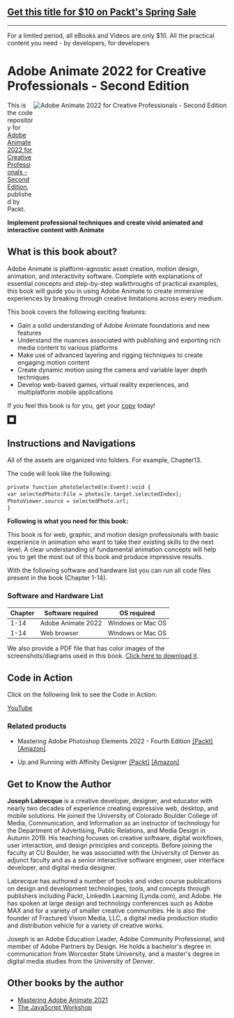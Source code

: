 ## [Get this title for $10 on Packt's Spring Sale](https://www.packt.com/B17998?utm_source=github&utm_medium=packt-github-repo&utm_campaign=spring_10_dollar_2022)
-----
For a limited period, all eBooks and Videos are only $10. All the practical content you need \- by developers, for developers

# Adobe Animate 2022 for Creative Professionals - Second Edition

<a href="https://www.packtpub.com/product/adobe-animate-2022-for-creative-professionals-second-edition/9781803232799?utm_source=github&utm_medium=repository&utm_campaign=9781803232799"><img src="https://static.packt-cdn.com/products/9781803232799/cover/smaller" alt="Adobe Animate 2022 for Creative Professionals - Second Edition" height="256px" align="right"></a>

This is the code repository for [Adobe Animate 2022 for Creative Professionals - Second Edition](https://www.packtpub.com/product/adobe-animate-2022-for-creative-professionals-second-edition/9781803232799?utm_source=github&utm_medium=repository&utm_campaign=9781803232799), published by Packt.

**Implement professional techniques and create vivid animated and interactive content with Animate**

## What is this book about?
Adobe Animate is platform-agnostic asset creation, motion design, animation, and interactivity software. Complete with explanations of essential concepts and step-by-step walkthroughs of practical examples, this book will guide you in using Adobe Animate to create immersive experiences by breaking through creative limitations across every medium.

This book covers the following exciting features: 
* Gain a solid understanding of Adobe Animate foundations and new features
* Understand the nuances associated with publishing and exporting rich media content to various platforms
* Make use of advanced layering and rigging techniques to create engaging motion content
* Create dynamic motion using the camera and variable layer depth techniques
* Develop web-based games, virtual reality experiences, and multiplatform mobile applications

If you feel this book is for you, get your [copy](https://www.amazon.com/dp/180323279X) today!

<a href="https://www.packtpub.com/?utm_source=github&utm_medium=banner&utm_campaign=GitHubBanner"><img src="https://raw.githubusercontent.com/PacktPublishing/GitHub/master/GitHub.png" 
alt="https://www.packtpub.com/" border="5" /></a>


## Instructions and Navigations
All of the assets are organized into folders. For example, Chapter13.

The code will look like the following:
```
private function photoSelected(e:Event):void {
var selectedPhoto:File = photos[e.target.selectedIndex];
PhotoViewer.source = selectedPhoto.url;
}
```

**Following is what you need for this book:**

This book is for web, graphic, and motion design professionals with basic experience in animation who want to take their existing skills to the next level. A clear understanding of fundamental animation concepts will help you to get the most out of this book and produce impressive results.

With the following software and hardware list you can run all code files present in the book (Chapter 1-14).

### Software and Hardware List

| Chapter  | Software required                   | OS required                        |
| -------- | ------------------------------------| -----------------------------------|
| 1-14     | Adobe Animate 2022                  | Windows or Mac OS                  |
| 1-14     | Web browser                         | Windows or Mac OS                  |


We also provide a PDF file that has color images of the screenshots/diagrams used in this book. [Click here to download it](https://static.packt-cdn.com/downloads/9781803232799_ColorImages.pdf).

## Code in Action

Click on the following link to see the Code in Action:

[YouTube](https://bit.ly/3cmGUzC)

### Related products <Other books you may enjoy>
* Mastering Adobe Photoshop Elements 2022 - Fourth Edition [[Packt]](https://www.packtpub.com/product/mastering-adobe-photoshop-elements-2022-fourth-edition/9781803238241?utm_source=github&utm_medium=repository&utm_campaign=9781803238241) [[Amazon]](https://www.amazon.com/dp/1803238240)

* Up and Running with Affinity Designer [[Packt]](https://www.packtpub.com/product/up-and-running-with-affinity-designer/9781801079068?utm_source=github&utm_medium=repository&utm_campaign=9781801079068) [[Amazon]](https://www.amazon.com/dp/1801079064)

## Get to Know the Author
**Joseph Labrecque**
is a creative developer, designer, and educator with nearly two decades of experience creating expressive web, desktop, and mobile solutions. He joined the University of Colorado Boulder College of Media, Communication, and Information as an instructor of technology for the Department of Advertising, Public Relations, and Media Design in Autumn 2019. His teaching focuses on creative software, digital workflows, user interaction, and design principles and concepts. Before joining the faculty at CU Boulder, he was associated with the University of Denver as adjunct faculty and as a senior interactive software engineer, user interface developer, and digital media designer.
  
Labrecque has authored a number of books and video course publications on design and development technologies, tools, and concepts through publishers including Packt, LinkedIn Learning (Lynda.com), and Adobe. He has spoken at large design and technology conferences such as Adobe MAX and for a variety of smaller creative communities. He is also the founder of Fractured Vision Media, LLC, a digital media production studio and distribution vehicle for a variety of creative works.
  
Joseph is an Adobe Education Leader, Adobe Community Professional, and member of Adobe Partners by Design. He holds a bachelor's degree in communication from Worcester State University, and a master's degree in digital media studies from the University of Denver.


## Other books by the author
* [Mastering Adobe Animate 2021](https://www.packtpub.com/product/mastering-adobe-animate-2021/9781801074162?utm_source=github&utm_medium=repository&utm_campaign=9781801074162)
* [The JavaScript Workshop](https://www.packtpub.com/product/the-javascript-workshop/9781838641917?utm_source=github&utm_medium=repository&utm_campaign=9781838641917)

